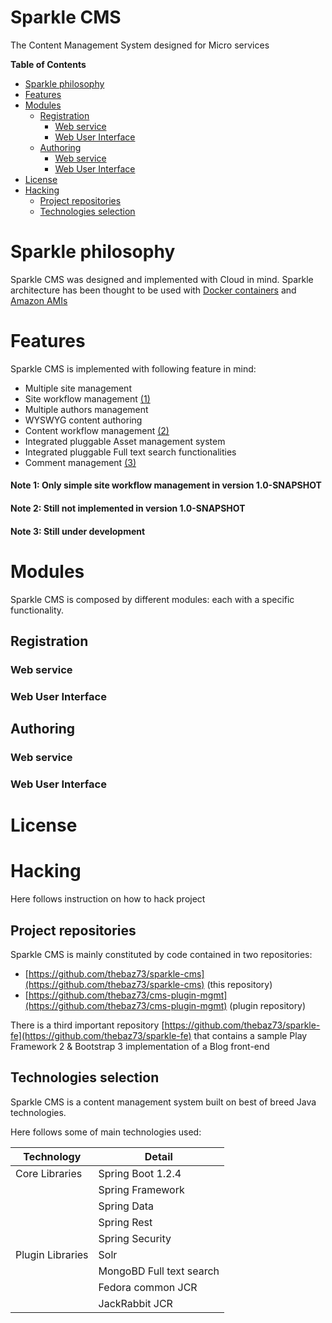 # Sparkle CMS
The Content Management System designed for Micro services

**Table of Contents**

- [Sparkle philosophy](#sparkle-philosophy)
- [Features](#features)
- [Modules](#modules)
	- [Registration](#registration)
		- [Web service](#web-service)
		- [Web User Interface](#web-user-interface)
	- [Authoring](#authoring)
		- [Web service](#web-service)
		- [Web User Interface](#web-user-interface)
- [License](#license)
- [Hacking](#hacking)
	- [Project repositories](#project-repositories)
	- [Technologies selection](#technologies-selection)

# Sparkle philosophy
Sparkle CMS was designed and implemented with Cloud in mind. Sparkle architecture has been thought to be used with [Docker containers](https://www.docker.com/) and [Amazon AMIs](http://docs.aws.amazon.com/AWSEC2/latest/UserGuide/AMIs.html)

# Features
Sparkle CMS is implemented with following feature in mind:

 * Multiple site management
 * Site workflow management [(1)](#note-1)
 * Multiple authors management
 * WYSWYG content authoring
 * Content workflow management [(2)](#note-2)
 * Integrated pluggable Asset management system
 * Integrated pluggable Full text search functionalities
 * Comment management [(3)](#note-3)

#### Note 1: Only simple site workflow management in version 1.0-SNAPSHOT
#### Note 2: Still not implemented in version 1.0-SNAPSHOT
#### Note 3: Still under development

# Modules
Sparkle CMS is composed by different modules: each with a specific functionality.

## Registration

### Web service

### Web User Interface

## Authoring

### Web service

### Web User Interface


# License

# Hacking
Here follows instruction on how to hack project

## Project repositories
Sparkle CMS is mainly constituted by code contained in two repositories:

 - [https://github.com/thebaz73/sparkle-cms](https://github.com/thebaz73/sparkle-cms) (this repository)
 - [https://github.com/thebaz73/cms-plugin-mgmt](https://github.com/thebaz73/cms-plugin-mgmt) (plugin repository)
  
There is a third important repository [https://github.com/thebaz73/sparkle-fe](https://github.com/thebaz73/sparkle-fe) that contains a sample Play Framework 2 & Bootstrap 3 implementation of a Blog front-end


## Technologies selection
Sparkle CMS is a content management system built on best of breed Java technologies.

Here follows some of main technologies used:

| Technology     | Detail            |
|----------------|-------------------|
| Core Libraries | Spring Boot 1.2.4 |
|                | Spring Framework |
|                | Spring Data |
|                | Spring Rest |
|                | Spring Security |
|Plugin Libraries| Solr |
|                | MongoBD Full text search |
|                | Fedora common JCR |
|                | JackRabbit JCR |
